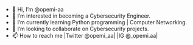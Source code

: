 - 👋 Hi, I’m @opemi-aa
- 👀 I’m interested in becoming a Cybersecurity Engineer.
- 🌱 I’m currently learning Python programming | Computer Networking.
- 💞️ I’m looking to collaborate on Cybersecurity projects.
- 📫 How to reach me |Twitter @opemi_aa| |IG @_opemi.aa|

<!---
opemi-aa/opemi-aa is a ✨ special ✨ repository because its `README.md` (this file) appears on your GitHub profile.
You can click the Preview link to take a look at your changes.
--->
